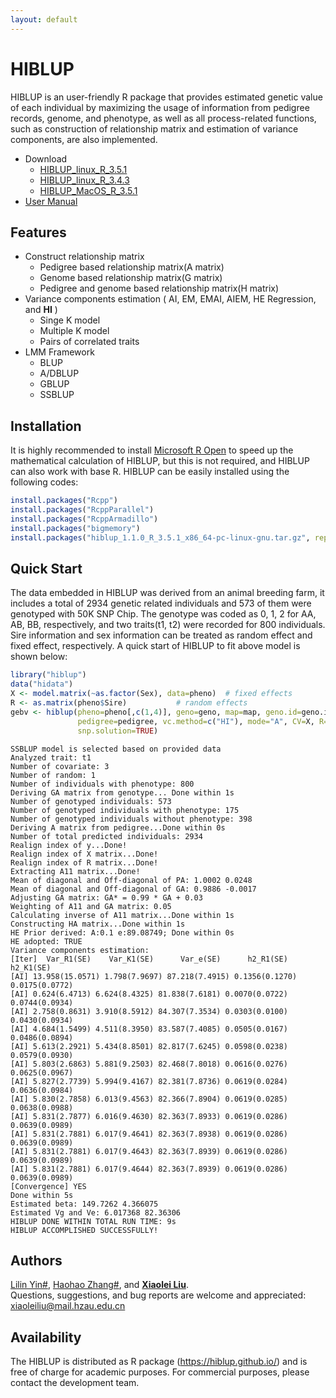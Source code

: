 ```yaml
---
layout: default
---
```

# HIBLUP

HIBLUP is an user-friendly R package that provides estimated genetic value of each individual by maximizing the usage of information from pedigree records, genome, and phenotype, as well as all process-related functions, such as construction of relationship matrix and estimation of variance components, are also implemented.

- Download
  - [HIBLUP_linux_R_3.5.1](https://github.com/hiblup/hiblup/raw/master/hiblup_1.1.0_R_3.5.1_x86_64-pc-linux-gnu.tar.gz)
  - [HIBLUP_linux_R_3.4.3](https://github.com/hiblup/hiblup/raw/master/hiblup_1.1.0_R_3.4.3_x86_64-pc-linux-gnu.tar.gz)
  - [HIBLUP_MacOS_R_3.5.1](https://github.com/hiblup/hiblup/raw/master/hiblup_1.1.0_R_3.5.1_x86_64-apple-darwin15.6.0.tar.gz)
- [User Manual](https://github.com/hiblup/hiblup/raw/master/hiblup-user-manual.pdf)

## Features

- Construct relationship matrix
  - Pedigree based relationship matrix(A matrix)
  - Genome based relationship matrix(G matrix)
  - Pedigree and genome based relationship matrix(H matrix)
- Variance components estimation ( AI, EM, EMAI, AIEM, HE Regression, and **HI** )
  - Singe K model
  - Multiple K model
  - Pairs of correlated traits
- LMM Framework
  - BLUP
  - A/DBLUP
  - GBLUP
  - SSBLUP

## Installation

It is highly recommended to install [Microsoft R Open](https://mran.microsoft.com/download/) to speed up the mathematical calculation of HIBLUP, but this is not required, and HIBLUP can also work with base R. HIBLUP can be easily installed using the following codes:

```R
install.packages("Rcpp")
install.packages("RcppParallel")
install.packages("RcppArmadillo")
install.packages("bigmemory")
install.packages("hiblup_1.1.0_R_3.5.1_x86_64-pc-linux-gnu.tar.gz", repos=NULL)
```

## Quick Start

The data embedded in HIBLUP was derived from an animal breeding farm, it includes a total of 2934 genetic related individuals and 573 of them were genotyped with 50K SNP Chip. The genotype was coded as 0, 1, 2 for AA, AB, BB, respectively, and two traits(t1, t2) were recorded for 800 individuals. Sire information and sex information can be treated as random effect and fixed effect, respectively. A quick start of HIBLUP to fit above model is shown below:

```R
library("hiblup")
data("hidata")
X <- model.matrix(~as.factor(Sex), data=pheno)  # fixed effects
R <- as.matrix(pheno$Sire)           # random effects
gebv <- hiblup(pheno=pheno[,c(1,4)], geno=geno, map=map, geno.id=geno.id,
               pedigree=pedigree, vc.method=c("HI"), mode="A", CV=X, R=R,
               snp.solution=TRUE)
```

```text
SSBLUP model is selected based on provided data
Analyzed trait: t1
Number of covariate: 3
Number of random: 1
Number of individuals with phenotype: 800
Deriving GA matrix from genotype... Done within 1s
Number of genotyped individuals: 573
Number of genotyped individuals with phenotype: 175
Number of genotyped individuals without phenotype: 398
Deriving A matrix from pedigree...Done within 0s
Number of total predicted individuals: 2934
Realign index of y...Done!
Realign index of X matrix...Done!
Realign index of R matrix...Done!
Extracting A11 matrix...Done!
Mean of diagonal and Off-diagonal of PA: 1.0002 0.0248
Mean of diagonal and Off-diagonal of GA: 0.9886 -0.0017
Adjusting GA matrix: GA* = 0.99 * GA + 0.03
Weighting of A11 and GA matrix: 0.05
Calculating inverse of A11 matrix...Done within 1s
Constructing HA matrix...Done within 1s
HE Prior derived: A:0.1 e:89.08749; Done within 0s
HE adopted: TRUE
Variance components estimation:
[Iter]  Var_R1(SE)    Var_K1(SE)      Var_e(SE)      h2_R1(SE)      h2_K1(SE)
[AI] 13.958(15.0571) 1.798(7.9697) 87.218(7.4915) 0.1356(0.1270) 0.0175(0.0772)
[AI] 0.624(6.4713) 6.624(8.4325) 81.838(7.6181) 0.0070(0.0722) 0.0744(0.0934)
[AI] 2.758(0.8631) 3.910(8.5912) 84.307(7.3534) 0.0303(0.0100) 0.0430(0.0934)
[AI] 4.684(1.5499) 4.511(8.3950) 83.587(7.4085) 0.0505(0.0167) 0.0486(0.0894)
[AI] 5.613(2.2921) 5.434(8.8501) 82.817(7.6245) 0.0598(0.0238) 0.0579(0.0930)
[AI] 5.803(2.6863) 5.881(9.2503) 82.468(7.8018) 0.0616(0.0276) 0.0625(0.0967)
[AI] 5.827(2.7739) 5.994(9.4167) 82.381(7.8736) 0.0619(0.0284) 0.0636(0.0984)
[AI] 5.830(2.7858) 6.013(9.4563) 82.366(7.8904) 0.0619(0.0285) 0.0638(0.0988)
[AI] 5.831(2.7877) 6.016(9.4630) 82.363(7.8933) 0.0619(0.0286) 0.0639(0.0989)
[AI] 5.831(2.7881) 6.017(9.4641) 82.363(7.8938) 0.0619(0.0286) 0.0639(0.0989)
[AI] 5.831(2.7881) 6.017(9.4643) 82.363(7.8939) 0.0619(0.0286) 0.0639(0.0989)
[AI] 5.831(2.7881) 6.017(9.4644) 82.363(7.8939) 0.0619(0.0286) 0.0639(0.0989)
[Convergence] YES
Done within 5s
Estimated beta: 149.7262 4.366075
Estimated Vg and Ve: 6.017368 82.36306
HIBLUP DONE WITHIN TOTAL RUN TIME: 9s
HIBLUP ACCOMPLISHED SUCCESSFULLY!
```

## Authors

[Lilin Yin#](https://github.com/YinLiLin), [Haohao Zhang#](https://github.com/hyacz), and [**Xiaolei Liu**](https://github.com/XiaoleiLiuBio).</br>
Questions, suggestions, and bug reports are welcome and appreciated: [xiaoleiliu@mail.hzau.edu.cn](mailto:xiaoleiliu@mail.hzau.edu.cn)

## Availability

The HIBLUP is distributed as R package (https://hiblup.github.io/) and is free of charge for academic purposes. For commercial purposes, please contact the development team.
